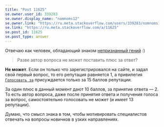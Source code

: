 ```yaml
---
title: "Post 11625"
se.owner.user_id: 339283
se.owner.display_name: "nomnoms12"
se.owner.link: "https://ru.meta.stackoverflow.com/users/339283/nomnoms12"
se.link: "https://ru.meta.stackoverflow.com/a/11625"
se.post_id: 11625
se.post_type: answer
---
```

<p>Отвечаю как человек, обладающий знаком <a href="https://ru.stackoverflow.com/help/badges/51">непризнанный гений</a> :)</p>
<blockquote>
<p>Разве автор вопроса не может поставить плюс за ответ?</p>
</blockquote>
<p><strong>Не может</strong>. Если он только что зарегистрировался на сайте, и задал свой первый вопрос, то его репутация равняется 1, а привилегия <a href="https://ru.stackoverflow.com/help/privileges/vote-up"><code>Голосовать за</code></a> присуждается только за 15 баллов репутации.</p>
<p>За один плюс в данный момент дают 10 баллов, за принятие ответа — 2. То есть автор вопроса, даже после принятия ответа и получения голоса за вопрос, самостоятельно голосовать не может (и имеет 13 репутации).</p>
<p>Думаю, что смысл знака в том, чтобы мотивировать специалистов отвечать на вопросы новичков в узких направлениях.</p>
